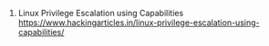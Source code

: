 1. Linux Privilege Escalation using Capabilities
https://www.hackingarticles.in/linux-privilege-escalation-using-capabilities/
